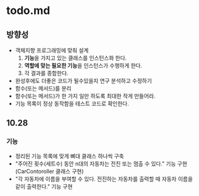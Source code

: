 # todo.md

## 방향성

- 객체지향 프로그래밍에 맞춰 설계
    1. **기능**을 가지고 있는 클래스를 인스턴스화 한다.
    2. **역할에 맞는 필요한 기능**을 인스턴스가 수행하게 한다.
    3. 각 결과를 종합한다.
- 완성후에도 더좋은 코드가 될수있을지 연구 분석하고 수정하기
- 함수(또는 메서드)를 분리
- 함수(또는 메서드)가 한 가지 일만 하도록 최대한 작게 만들어라.
- 기능 목록이 정상 동작함을 테스트 코드로 확인한다.

## **10.28**

### 기능

- 정리된 기능 목록에 맞게 뼈대 클래스 하나씩 구축
- "주어진 횟수(세트수) 동안 n대의 자동차는 전진 또는 멈출 수 있다." 기능 구현(CarContoroller 클래스 구현)
- "각 자동차에 이름을 부여할 수 있다. 전진하는 자동차를 출력할 때 자동차 이름을 같이 출력한다." 기능 구현

